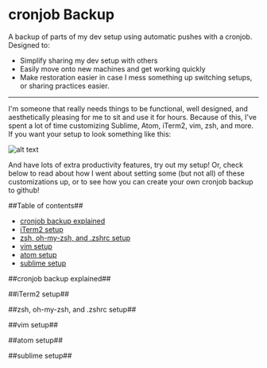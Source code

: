 # cronjob Backup #
A backup of parts of my dev setup using automatic pushes with a cronjob. Designed to:
* Simplify sharing my dev setup with others 
* Easily move onto new machines and get working quickly
* Make restoration easier in case I mess something up switching setups, or sharing practices easier.

---

I'm someone that really needs things to be functional, well designed, and aesthetically pleasing for me to sit and use it for hours. Because of this, I've spent a lot of time customizing Sublime, Atom, iTerm2, vim, zsh, and more. If you want your setup to look something like this:

![alt text](https://github.com/ryanjhill/cronjobBackup/blob/master/pictures/screenshot1.jpg "Setup Screenshot")

And have lots of extra productivity features, try out my setup! Or, check below to read about how I went about setting some (but not all) of these customizations up, or to see how you can create your own cronjob backup to github!

##Table of contents##
- [cronjob backup explained](#)
- [iTerm2 setup](#)
- [zsh, oh-my-zsh, and .zshrc setup](#)
- [vim setup](#)
- [atom setup](#)
- [sublime setup](#)


##cronjob backup explained##

##iTerm2 setup##

##zsh, oh-my-zsh, and .zshrc setup##

##vim setup##

##atom setup##

##sublime setup##


